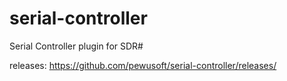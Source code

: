 # serial-controller
Serial Controller plugin for SDR#

releases: https://github.com/pewusoft/serial-controller/releases/

